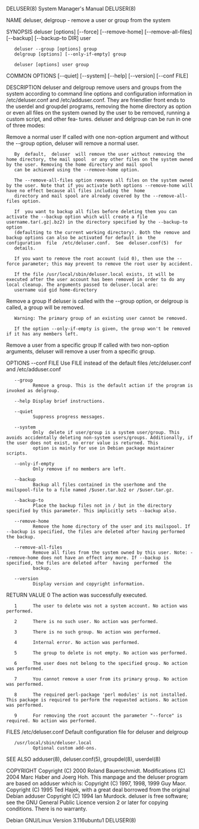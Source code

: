 DELUSER(8)                                                                              System Manager's Manual                                                                             DELUSER(8)

NAME
       deluser, delgroup - remove a user or group from the system

SYNOPSIS
       deluser [options] [--force] [--remove-home] [--remove-all-files] [--backup] [--backup-to DIR] user

       deluser --group [options] group
       delgroup [options] [--only-if-empty] group

       deluser [options] user group

   COMMON OPTIONS
       [--quiet] [--system] [--help] [--version] [--conf FILE]

DESCRIPTION
       deluser  and  delgroup remove users and groups from the system according to command line options and configuration information in /etc/deluser.conf and /etc/adduser.conf.  They are friendlier
       front ends to the userdel and groupdel programs, removing the home directory as option or even all files on the system owned by the user to be removed, running a custom script, and other fea‐
       tures.  deluser and delgroup can be run in one of three modes:

   Remove a normal user
       If called with one non-option argument and without the --group option, deluser will remove a normal user.

       By  default,  deluser  will remove the user without removing the home directory, the mail spool  or any other files on the system owned by the user. Removing the home directory and mail spool
       can be achieved using the --remove-home option.

       The --remove-all-files option removes all files on the system owned by the user. Note that if you activate both options --remove-home will have no effect because all files including the  home
       directory and mail spool are already covered by the --remove-all-files option.

       If  you want to backup all files before deleting them you can activate the --backup option which will create a file username.tar(.gz|.bz2) in the directory specified by the --backup-to option
       (defaulting to the current working directory). Both the remove and backup options can also be activated for default in  the  configuration  file  /etc/deluser.conf.  See  deluser.conf(5)  for
       details.

       If you want to remove the root account (uid 0), then use the --force parameter; this may prevent to remove the root user by accident.

       If the file /usr/local/sbin/deluser.local exists, it will be executed after the user account has been removed in order to do any local cleanup. The arguments passed to deluser.local are:
       username uid gid home-directory

   Remove a group
       If deluser is called with the --group option, or delgroup is called, a group will be removed.

       Warning: The primary group of an existing user cannot be removed.

       If the option --only-if-empty is given, the group won't be removed if it has any members left.

   Remove a user from a specific group
       If called with two non-option arguments, deluser will remove a user from a specific group.

OPTIONS
       --conf FILE
              Use FILE instead of the default files /etc/deluser.conf and /etc/adduser.conf

       --group
              Remove a group. This is the default action if the program is invoked as delgroup.

       --help Display brief instructions.

       --quiet
              Suppress progress messages.

       --system
              Only  delete if user/group is a system user/group. This avoids accidentally deleting non-system users/groups. Additionally, if the user does not exist, no error value is returned. This
              option is mainly for use in Debian package maintainer scripts.

       --only-if-empty
              Only remove if no members are left.

       --backup
              Backup all files contained in the userhome and the mailspool-file to a file named /$user.tar.bz2 or /$user.tar.gz.

       --backup-to
              Place the backup files not in / but in the directory specified by this parameter. This implicitly sets --backup also.

       --remove-home
              Remove the home directory of the user and its mailspool. If --backup is specified, the files are deleted after having performed the backup.

       --remove-all-files
              Remove all files from the system owned by this user. Note: --remove-home does not have an effect any more. If --backup is specified, the files are deleted after  having  performed  the
              backup.

       --version
              Display version and copyright information.

RETURN VALUE
       0      The action was successfully executed.

       1      The user to delete was not a system account. No action was performed.

       2      There is no such user. No action was performed.

       3      There is no such group. No action was performed.

       4      Internal error. No action was performed.

       5      The group to delete is not empty. No action was performed.

       6      The user does not belong to the specified group. No action was performed.

       7      You cannot remove a user from its primary group. No action was performed.

       8      The required perl-package 'perl modules' is not installed. This package is required to perform the requested actions. No action was performed.

       9      For removing the root account the parameter "--force" is required. No action was performed.

FILES
       /etc/deluser.conf Default configuration file for deluser and delgroup

       /usr/local/sbin/deluser.local
              Optional custom add-ons.

SEE ALSO
       adduser(8), deluser.conf(5), groupdel(8), userdel(8)

COPYRIGHT
       Copyright (C) 2000 Roland Bauerschmidt. Modifications (C) 2004 Marc Haber and Joerg Hoh.  This manpage and the deluser program are based on adduser which is:
       Copyright (C) 1997, 1998, 1999 Guy Maor.
       Copyright (C) 1995 Ted Hajek, with a great deal borrowed from the original Debian adduser
       Copyright (C) 1994 Ian Murdock.  deluser is free software; see the GNU General Public Licence version 2 or later for copying conditions.  There is no warranty.

Debian GNU/Linux                                                                         Version 3.116ubuntu1                                                                               DELUSER(8)

